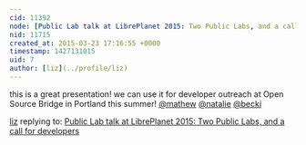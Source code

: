 ```yaml
---
cid: 11392
node: [Public Lab talk at LibrePlanet 2015: Two Public Labs, and a call for developers](../notes/warren/03-23-2015/public-lab-talk-at-libreplanet-2015-two-public-labs-and-a-call-for-developers)
nid: 11715
created_at: 2015-03-23 17:16:55 +0000
timestamp: 1427131015
uid: 7
author: [liz](../profile/liz)
---
```


this is a great presentation! we can use it for developer outreach at Open Source Bridge in Portland this summer! [@mathew](/profile/mathew) [@natalie](/profile/natalie) [@becki](/profile/becki)

[liz](../profile/liz) replying to: [Public Lab talk at LibrePlanet 2015: Two Public Labs, and a call for developers](../notes/warren/03-23-2015/public-lab-talk-at-libreplanet-2015-two-public-labs-and-a-call-for-developers)

